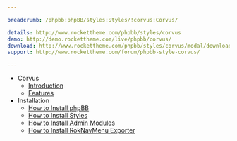 ```yaml
---

breadcrumb: /phpbb:phpBB/styles:Styles/!corvus:Corvus/

details: http://www.rockettheme.com/phpbb/styles/corvus
demo: http://demo.rockettheme.com/live/phpbb/corvus/
download: http://www.rockettheme.com/phpbb/styles/corvus/modal/downloads
support: http://www.rockettheme.com/forum/phpbb-style-corvus/

---
```


* Corvus
	* [Introduction](INDEX.md#introduction)
	* [Features](INDEX.md#features)
* Installation
	* [How to Install phpBB](../../start/install.md)
	* [How to Install Styles](../../start/styles.md)
	* [How to Install Admin Modules](../../start/styles.md#installing-administrative-modules)
	* [How to Install RokNavMenu Exporter](../../modules/roknavmenu.md)